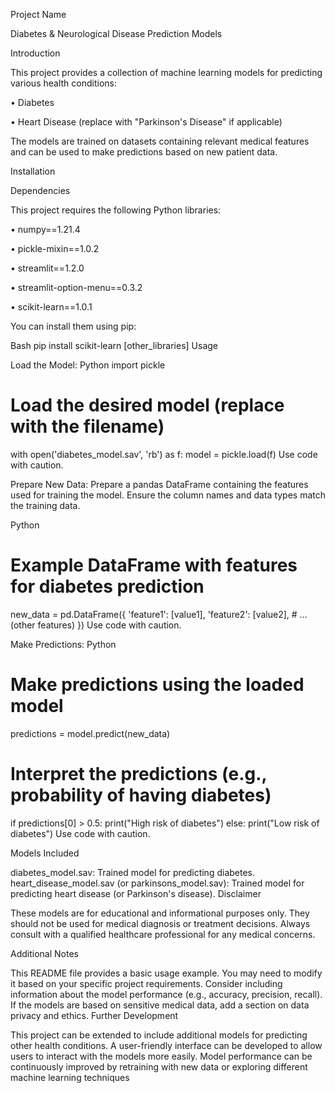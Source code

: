 Project Name


Diabetes & Neurological Disease Prediction Models


Introduction


This project provides a collection of machine learning models for predicting various health conditions:

•	Diabetes

•	Heart Disease (replace with "Parkinson's Disease" if applicable)

The models are trained on datasets containing relevant medical features and can be used to make predictions based on new patient data.


Installation

Dependencies

This project requires the following Python libraries:

•	numpy==1.21.4

•	pickle-mixin==1.0.2

•	streamlit==1.2.0

•	streamlit-option-menu==0.3.2

•	scikit-learn==1.0.1

You can install them using pip:

Bash
pip install scikit-learn [other_libraries]
Usage

Load the Model:
Python
import pickle

# Load the desired model (replace with the filename)
with open('diabetes_model.sav', 'rb') as f:
    model = pickle.load(f)
Use code with caution.

Prepare New Data:
Prepare a pandas DataFrame containing the features used for training the model. Ensure the column names and data types match the training data.

Python
# Example DataFrame with features for diabetes prediction
new_data = pd.DataFrame({
    'feature1': [value1],
    'feature2': [value2],
    # ... (other features)
})
Use code with caution.

Make Predictions:
Python
# Make predictions using the loaded model
predictions = model.predict(new_data)

# Interpret the predictions (e.g., probability of having diabetes)
if predictions[0] > 0.5:
    print("High risk of diabetes")
else:
    print("Low risk of diabetes")
Use code with caution.

Models Included

diabetes_model.sav: Trained model for predicting diabetes.
heart_disease_model.sav (or parkinsons_model.sav): Trained model for predicting heart disease (or Parkinson's disease).
Disclaimer

These models are for educational and informational purposes only. They should not be used for medical diagnosis or treatment decisions. Always consult with a qualified healthcare professional for any medical concerns.

Additional Notes

This README file provides a basic usage example. You may need to modify it based on your specific project requirements.
Consider including information about the model performance (e.g., accuracy, precision, recall).
If the models are based on sensitive medical data, add a section on data privacy and ethics.
Further Development

This project can be extended to include additional models for predicting other health conditions.
A user-friendly interface can be developed to allow users to interact with the models more easily.
Model performance can be continuously improved by retraining with new data or exploring different machine learning techniques
